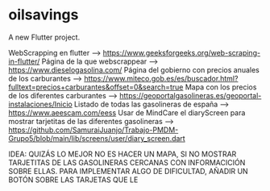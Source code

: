 # oilsavings

A new Flutter project.


WebScrapping en flutter  --> https://www.geeksforgeeks.org/web-scraping-in-flutter/
Página de la que webscrappear --> https://www.dieselogasolina.com/
Página del gobierno con precios anuales de los carburantes --> https://www.miteco.gob.es/es/buscador.html?fulltext=precios+carburantes&offset=0&search=true
Mapa con los precios de los diferentes carburantes --> https://geoportalgasolineras.es/geoportal-instalaciones/Inicio
Listado de todas las gasolineras de españa -->  https://www.aeescam.com/eess
Usar de MindCare el diaryScreen para mostrar tarjetitas de las diferentes gasolineras --> https://github.com/SamuraiJuanjo/Trabajo-PMDM-Grupo5/blob/main/lib/screens/user/diary_screen.dart


IDEA:
QUIZÁS LO MEJOR NO ES HACER UN MAPA, SI NO MOSTRAR TARJETITAS DE LAS GASOLINERAS CERCANAS CON INFORMACICIÓN SOBRE ELLAS.
PARA IMPLEMENTAR ALGO DE DIFICULTAD, AÑADIR UN BOTÓN SOBRE LAS TARJETAS QUE LE